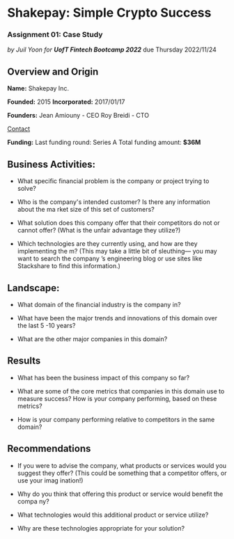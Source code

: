 # Shakepay: Simple Crypto Success

### Assignment 01: Case Study
*by Juil Yoon for **UofT Fintech Bootcamp 2022***
due Thursday 2022/11/24

## Overview and Origin

**Name:** Shakepay Inc.

**Founded:** 2015
**Incorporated:** 2017/01/17

**Founders:**
Jean Amiouny - CEO 
Roy Breidi - CTO

[Contact](https://shakepay.com/about?lang=en)

**Funding:**
Last funding round: Series A
Total funding amount: **$36M**


## Business Activities:

* What specific financial problem is the company or project trying to solve?

* Who is the company's intended customer?  Is there any information about the ma
rket size of this set of customers?

* What solution does this company offer that their competitors do not or cannot
offer? (What is the unfair advantage they utilize?)

* Which technologies are they currently using, and how are they implementing the
m? (This may take a little bit of sleuthing–– you may want to search the company
’s engineering blog or use sites like Stackshare to find this information.)

## Landscape:

* What domain of the financial industry is the company in?

* What have been the major trends and innovations of this domain over the last 5
-10 years?

* What are the other major companies in this domain?

## Results

* What has been the business impact of this company so far?

* What are some of the core metrics that companies in this domain use to measure
 success? How is your company performing, based on these metrics?

* How is your company performing relative to competitors in the same domain?

## Recommendations

* If you were to advise the company, what products or services would you suggest
 they offer? (This could be something that a competitor offers, or use your imag
ination!)

* Why do you think that offering this product or service would benefit the compa
ny?

* What technologies would this additional product or service utilize?

* Why are these technologies appropriate for your solution?

